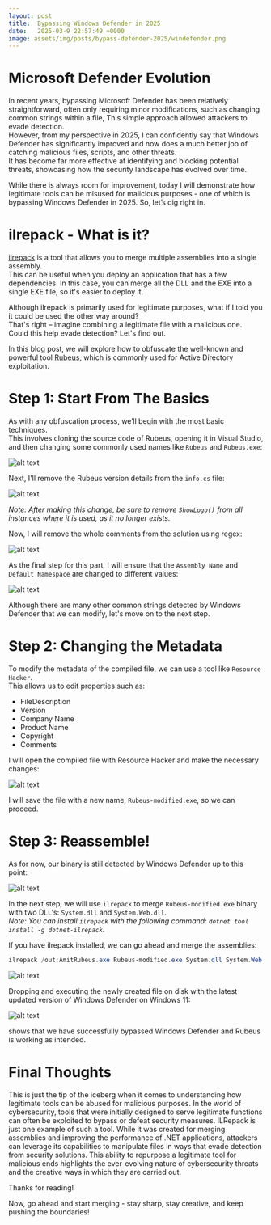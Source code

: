 ```yaml
---
layout: post
title:  Bypassing Windows Defender in 2025
date:   2025-03-9 22:57:49 +0000
image: assets/img/posts/bypass-defender-2025/windefender.png
---
```


# Microsoft Defender Evolution

In recent years, bypassing Microsoft Defender has been relatively straightforward, often only requiring minor modifications, such as changing common strings within a file, This simple approach allowed attackers to evade detection.<br>
However, from my perspective in 2025, I can confidently say that Windows Defender has significantly improved and now does a much better job of catching malicious files, scripts, and other threats.<br>
It has become far more effective at identifying and blocking potential threats, showcasing how the security landscape has evolved over time.

While there is always room for improvement, today I will demonstrate how legitimate tools can be misused for malicious purposes - one of which is bypassing Windows Defender in 2025. So, let’s dig right in.

# ilrepack - What is it?

[ilrepack](https://github.com/gluck/il-repack) is a tool that allows you to merge multiple assemblies into a single assembly.<br>
This can be useful when you deploy an application that has a few dependencies. In this case, you can merge all the DLL and the EXE into a single EXE file, so it's easier to deploy it.

Although ilrepack is primarily used for legitimate purposes, what if I told you it could be used the other way around?<br>
That's right – imagine combining a legitimate file with a malicious one. Could this help evade detection? Let's find out.

In this blog post, we will explore how to obfuscate the well-known and powerful tool [Rubeus](https://github.com/GhostPack/Rubeus), which is commonly used for Active Directory exploitation.

# Step 1: Start From The Basics

As with any obfuscation process, we’ll begin with the most basic techniques.<br> 
This involves cloning the source code of Rubeus, opening it in Visual Studio, and then changing some commonly used names like `Rubeus`  and `Rubeus.exe`:

![alt text](/assets/img/posts/bypass-defender-2025/ilrepack-1.png)

Next, I'll remove the Rubeus version details from the `info.cs` file:

![alt text](/assets/img/posts/bypass-defender-2025/ilrepack-2.png)

*Note: After making this change, be sure to remove `ShowLogo()` from all instances where it is used, as it no longer exists.*

Now, I will remove the whole comments from the solution using regex:

![alt text](/assets/img/posts/bypass-defender-2025/ilrepack-6.png)

As the final step for this part, I will ensure that the `Assembly Name` and `Default Namespace` are changed to different values:

![alt text](/assets/img/posts/bypass-defender-2025/ilrepack-7.png)

Although there are many other common strings detected by Windows Defender that we can modify, let's move on to the next step.

# Step 2: Changing the Metadata

To modify the metadata of the compiled file, we can use a tool like `Resource Hacker`.<br>
This allows us to edit properties such as:

- FileDescription
- Version
- Company Name
- Product Name
- Copyright
- Comments

I will open the compiled file with Resource Hacker and make the necessary changes:

![alt text](/assets/img/posts/bypass-defender-2025/ilrepack-3.png)

I will save the file with a new name, `Rubeus-modified.exe`, so we can proceed.

# Step 3: Reassemble!

As for now, our binary is still detected by Windows Defender up to this point:

![alt text](/assets/img/posts/bypass-defender-2025/ilrepack-4.png)

In the next step, we will use `ilrepack` to merge `Rubeus-modified.exe` binary with two DLL's: `System.dll` and `System.Web.dll`.<br>
*Note: You can install `ilrepack` with the following command: `dotnet tool install -g dotnet-ilrepack`.*

If you have ilrepack installed, we can go ahead and merge the assemblies:

```powershell
ilrepack /out:AmitRubeus.exe Rubeus-modified.exe System.dll System.Web.dll /lib:"C:\Program Files\Git\mingw64\bin" /lib:"C:\Program Files (x86)\Microsoft Visual Studio\Installer\resources\app\ServiceHub\Services\Microsoft.VisualStudio.Setup.Service" /lib:"C:\Program Files\dotnet\sdk\9.0.200\DotnetTools\dotnet-format" /allowduplicateresources /zeropekind
```

![alt text](/assets/img/posts/bypass-defender-2025/ilrepack-5.png)

Dropping and executing the newly created file on disk with the latest updated version of Windows Defender on Windows 11:

![alt text](/assets/img/posts/bypass-defender-2025/ilrepack-8.png)

shows that we have successfully bypassed Windows Defender and Rubeus is working as intended.

# Final Thoughts

This is just the tip of the iceberg when it comes to understanding how legitimate tools can be abused for malicious purposes. In the world of cybersecurity, tools that were initially designed to serve legitimate functions can often be exploited to bypass or defeat security measures. ILRepack is just one example of such a tool. While it was created for merging assemblies and improving the performance of .NET applications, attackers can leverage its capabilities to manipulate files in ways that evade detection from security solutions. This ability to repurpose a legitimate tool for malicious ends highlights the ever-evolving nature of cybersecurity threats and the creative ways in which they are carried out.

Thanks for reading!

Now, go ahead and start merging - stay sharp, stay creative, and keep pushing the boundaries!




